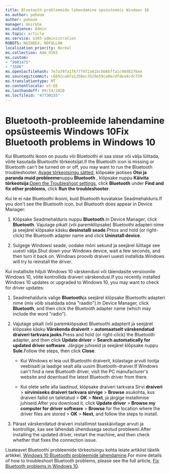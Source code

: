 ```yaml
---
title: Bluetooth-probleemide lahendamine opsüsteemis Windows 10
ms.author: pebaum
author: pebaum
manager: mnirkhe
ms.audience: Admin
ms.topic: article
ms.service: o365-administration
ROBOTS: NOINDEX, NOFOLLOW
localization_priority: Normal
ms.collection: Adm_O365
ms.custom:
- "9001475"
- "3506"
ms.openlocfilehash: 7e7a397a1f6777972a81bcbb6bffa1c98d8370a4
ms.sourcegitcommit: c6692ce0fa1358ec3529e59ca0ecdfdea4cdc759
ms.translationtype: MT
ms.contentlocale: et-EE
ms.lasthandoff: 09/14/2020
ms.locfileid: "47730155"
---
```

# <a name="fix-bluetooth-problems-in-windows-10"></a><span data-ttu-id="cb379-102">Bluetooth-probleemide lahendamine opsüsteemis Windows 10</span><span class="sxs-lookup"><span data-stu-id="cb379-102">Fix Bluetooth problems in Windows 10</span></span>

<span data-ttu-id="cb379-103">Kui Bluetoothi ikoon on puudu või Bluetoothi ei saa sisse või välja lülitada, võite kasutada Bluetoothi tõrkeotsijat.</span><span class="sxs-lookup"><span data-stu-id="cb379-103">If the Bluetooth icon is missing or Bluetooth can't be turned on or off, you may want to run the Bluetooth troubleshooter.</span></span> <span data-ttu-id="cb379-104">[Avage tõrkeotsingu sätted](ms-settings:troubleshoot), klõpsake jaotises **Otsi ja paranda muid probleeme**nuppu **Bluetooth** , klõpsake nuppu **Käivita tõrkeotsija**.</span><span class="sxs-lookup"><span data-stu-id="cb379-104">[Open the Troubleshoot settings](ms-settings:troubleshoot), click **Bluetooth** under **Find and fix other problems**, click **Run the troubleshooter**.</span></span>

<span data-ttu-id="cb379-105">Kui te ei näe Bluetoothi ikooni, kuid Bluetooth kuvatakse Seadmehalduris.</span><span class="sxs-lookup"><span data-stu-id="cb379-105">If you don't see the Bluetooth icon, but Bluetooth does appear in Device Manager:</span></span>

1. <span data-ttu-id="cb379-106">Klõpsake Seadmehalduris nuppu **Bluetooth**.</span><span class="sxs-lookup"><span data-stu-id="cb379-106">In Device Manager, click **Bluetooth**.</span></span> <span data-ttu-id="cb379-107">Vajutage pikalt (või paremklõpsake) Bluetoothi adapteri nime ja seejärel klõpsake käsku **desinstalli seade**.</span><span class="sxs-lookup"><span data-stu-id="cb379-107">Press and hold (or right-click) the Bluetooth adapter name and click **Uninstall device**.</span></span>

2. <span data-ttu-id="cb379-108">Sulgege Windowsi seade, oodake mõni sekund ja seejärel lülitage see uuesti välja.</span><span class="sxs-lookup"><span data-stu-id="cb379-108">Shut down your Windows device, wait a few seconds, and then turn it back on.</span></span> <span data-ttu-id="cb379-109">Windows proovib draiveri uuesti installida.</span><span class="sxs-lookup"><span data-stu-id="cb379-109">Windows will try to reinstall the driver.</span></span>

<span data-ttu-id="cb379-110">Kui installisite hiljuti Windows 10 värskendusi või täiendasite versioonile Windows 10, võite kontrollida draiveri värskendusi.</span><span class="sxs-lookup"><span data-stu-id="cb379-110">If you recently installed Windows 10 updates or upgraded to Windows 10, you may want to check for driver updates:</span></span>

1. <span data-ttu-id="cb379-111">Seadmehalduris valige **Bluetooth**ja seejärel klõpsake Bluetoothi adapteri nime (mis võib sisaldada sõna "raadio").</span><span class="sxs-lookup"><span data-stu-id="cb379-111">In Device Manager, click **Bluetooth**, and then click the Bluetooth adapter name (which may include the word "radio").</span></span>

2. <span data-ttu-id="cb379-112">Vajutage pikalt (või paremklõpsake) Bluetoothi adapterit ja seejärel klõpsake käsku **Värskenda draiverit**  >  **automaatselt värskendatud draiveri tarkvara jaoks**.</span><span class="sxs-lookup"><span data-stu-id="cb379-112">Press and hold (or right-click) the Bluetooth adapter, and then click **Update driver** > **Search automatically for updated driver software**.</span></span> <span data-ttu-id="cb379-113">Järgige juhiseid ja seejärel klõpsake nuppu **Sule**.</span><span class="sxs-lookup"><span data-stu-id="cb379-113">Follow the steps, then click **Close**.</span></span>

      - <span data-ttu-id="cb379-114">Kui Windows ei leia uut Bluetoothi draiverit, külastage arvuti tootja veebisaiti ja laadige sealt alla uusim Bluetooth-draiver.</span><span class="sxs-lookup"><span data-stu-id="cb379-114">If Windows can't find a new Bluetooth driver, visit the PC manufacturer's website and download the latest Bluetooth driver from there.</span></span>

    - <span data-ttu-id="cb379-115">Kui olete selle alla laadinud, klõpsake draiveri tarkvara Sirvi **draiveri**  >  **sirvimiseks draiveri tarkvara sirvige**  >  **Browse** asukohta, kus draiveri failid on talletatud > **OK**  >  **Next**, ja järgige installimise juhiseid.</span><span class="sxs-lookup"><span data-stu-id="cb379-115">After you download it, click **Update driver** > **Browse my computer for driver software** > **Browse** for the location where the driver files are stored > **OK** > **Next**, and follow the steps to install.</span></span>

3. <span data-ttu-id="cb379-116">Pärast värskendatud draiveri installimist taaskäivitage arvuti ja kontrollige, kas see lahendab ühendusega seotud probleemi.</span><span class="sxs-lookup"><span data-stu-id="cb379-116">After installing the updated driver, restart the machine, and then check whether that fixes the connection issue.</span></span>

<span data-ttu-id="cb379-117">Lisateavet Bluetoothi probleemide tõrkeotsingu kohta leiate artiklist täielik artikkel, [Windows 10 Bluetoothi probleemide lahendamine](https://support.microsoft.com/help/14169/windows-10-fix-bluetooth-problems).</span><span class="sxs-lookup"><span data-stu-id="cb379-117">For more details of how to troubleshoot Bluetooth problems, please see the full article, [Fix Bluetooth problems in Windows 10](https://support.microsoft.com/help/14169/windows-10-fix-bluetooth-problems).</span></span>
